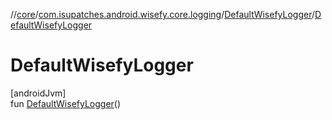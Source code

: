 //[core](../../../index.md)/[com.isupatches.android.wisefy.core.logging](../index.md)/[DefaultWisefyLogger](index.md)/[DefaultWisefyLogger](-default-wisefy-logger.md)

# DefaultWisefyLogger

[androidJvm]\
fun [DefaultWisefyLogger](-default-wisefy-logger.md)()

